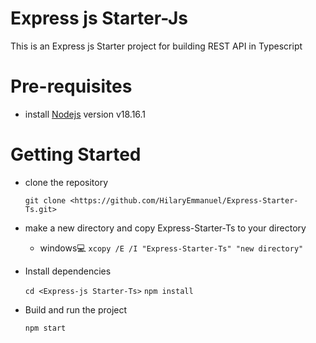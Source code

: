# Express js Starter-Js
This is an Express js Starter project for building REST API in Typescript

# Pre-requisites
- install [Nodejs](https://nodejs.org/en/blog/release/v18.16.1) version v18.16.1

# Getting Started
- clone the repository

  ` git clone <https://github.com/HilaryEmmanuel/Express-Starter-Ts.git> `

- make a new directory and copy Express-Starter-Ts to your directory
  - windows💻
     ` xcopy /E /I "Express-Starter-Ts" "new directory" `

- Install dependencies
  
  ` cd <Express-js Starter-Ts> `
  ` npm install `

- Build and run the project
  
  ` npm start  `